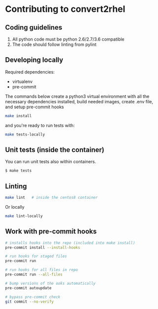 # Contributing to convert2rhel

## Coding guidelines
1. All python code must be python 2.6/2.7/3.6 compatible
1. The code should follow linting from pylint

## Developing locally

Required dependencies:
- virtualenv
- pre-commit

The commands below create a python3 virtual environment with all the necessary dependencies installed,
build needed images,
create .env file, and
setup pre-commit hooks
```bash
make install
```

and you're ready to run tests with:
```bash
make tests-locally
```

## Unit tests (inside the container)
You can run unit tests also within containers.

```bash
$ make tests
```

## Linting

```bash
make lint   # inside the centos8 container
```
Or locally
```bash
make lint-locally
```

## Work with pre-commit hooks

```bash
# installs hooks into the repo (included into make install)
pre-commit install --install-hooks

# run hooks for staged files
pre-commit run

# run hooks for all files in repo
pre-commit run --all-files

# bump versions of the ooks automatically
pre-commit autoupdate

# bypass pre-commit check
git commit --no-verify
```

